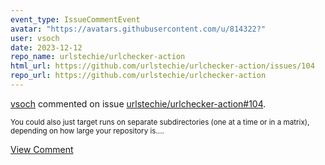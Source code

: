 ```yaml
---
event_type: IssueCommentEvent
avatar: "https://avatars.githubusercontent.com/u/814322?"
user: vsoch
date: 2023-12-12
repo_name: urlstechie/urlchecker-action
html_url: https://github.com/urlstechie/urlchecker-action/issues/104
repo_url: https://github.com/urlstechie/urlchecker-action
---
```


<a href='https://github.com/vsoch' target='_blank'>vsoch</a> commented on issue <a href='https://github.com/urlstechie/urlchecker-action/issues/104' target='_blank'>urlstechie/urlchecker-action#104</a>.

<small>You could also just target runs on separate subdirectories (one at a time or in a matrix), depending on how large your repository is....</small>

<a href='https://github.com/urlstechie/urlchecker-action/issues/104' target='_blank'>View Comment</a>